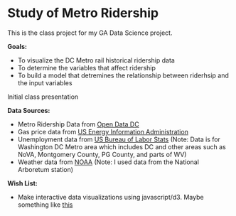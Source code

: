 # Study of Metro Ridership
This is the class project for my GA Data Science project.

**Goals:** 
* To visualize the DC Metro rail historical ridership data
* To determine the variables that affect ridership
* To build a model that detremines the relationship between riderhsip and the input variables

Initial class presentation


**Data Sources:**
* Metro Ridership Data from [Open Data DC](http://www.opendatadc.org/dataset/wmata-metrorail-ridership-by-date)
* Gas price data from [US Energy Information Administration](http://www.eia.gov/dnav/pet/pet_pri_gnd_dcus_r1z_m.htm)
* Unemployment data from [US Bureau of Labor Stats](http://www.bls.gov/eag/eag.dc_washington_md.htm)
(Note: Data is for Washington DC Metro area which includes DC and other areas such as NoVA, Montgomery County, PG County, and parts of WV)
* Weather data from [NOAA](http://www.ncdc.noaa.gov/cdo-web/datatools)
(Note: I used data from the National Arboretum station)

**Wish List:**
* Make interactive data visualizations using javascript/d3. Maybe something like [this](http://mbtaviz.github.io/)
